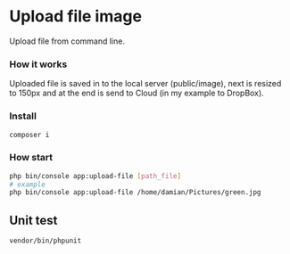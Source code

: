 # Upload file image

Upload file from command line. 

### How it works

Uploaded file is saved in to the local server (public/image), next is resized to 150px and at the end is send to Cloud (in my example to DropBox).

### Install

```bash
composer i
```

### How start

```bash
php bin/console app:upload-file [path_file]
# example
php bin/console app:upload-file /home/damian/Pictures/green.jpg
```

## Unit test

```bash
vendor/bin/phpunit
```